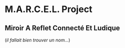 # M.A.R.C.E.L. Project
## Miroir A Reflet Connecté Et Ludique 

(*il fallait bien trouver un nom...*)

